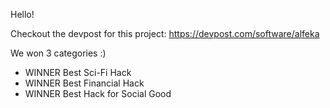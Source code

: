 Hello! 

Checkout the devpost for this project: https://devpost.com/software/alfeka

We won 3 categories :) 
* WINNER Best Sci-Fi Hack
* WINNER Best Financial Hack
* WINNER Best Hack for Social Good
